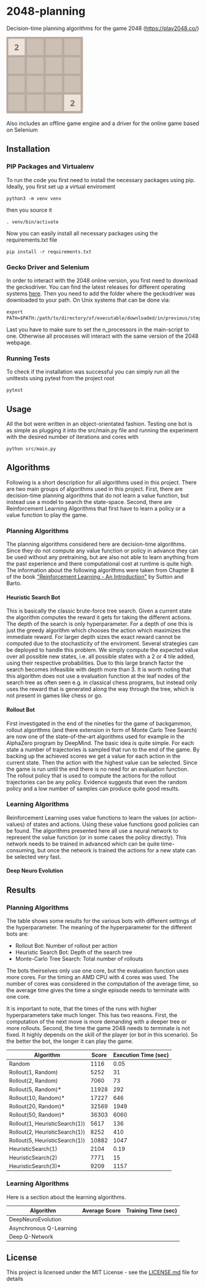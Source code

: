 # 2048-planning
Decision-time planning algorithms for the game 2048 (https://play2048.co/)

<img src="https://github.com/fritjofwolf/2048-planning/blob/master/media/sample_game.gif" width="200" height="200" />

Also includes an offline game engine and a driver for the online game based on Selenium

## Installation
### PIP Packages and Virtualenv
To run the code you first need to install the necessary packages using pip. Ideally, you first set up a virtual enviroment
```
python3 -m venv venv
```
then you source it
```
. venv/bin/activate
```
Now you can easily install all necessary packages using the requirements.txt file
```
pip install -r requirements.txt
```
### Gecko Driver and Selenium
In order to interact with the 2048 online version, you first need to download the geckodriver. You can find the latest releases for different operating systems [here](https://github.com/mozilla/geckodriver/releases). Then you need to add the folder where the geckodriver was downloaded to your path. On Unix systems that can be done via:
```
export PATH=$PATH:/path/to/directory/of/executable/downloaded/in/previous/step
``` 
Last you have to make sure to set the n_processors in the main-script to one. Otherwise all processes will interact with the same version of the 2048 webpage.

### Running Tests
To check if the installation was successful you can simply run all the unittests using pytest from the project root
```
pytest
```

## Usage
All the bot were written in an object-orientated fashion. Testing one bot is as simple as plugging it into the src/main.py file and running the experiment with the desired number of iterations and cores with

```
python src/main.py
```

## Algorithms
Following is a short description for all algorithms used in this project. There are two main groups of algorithms used in this project. First, there are decision-time planning algorithms that do not learn a value function, but instead use a model to search the state-space. Second, there are Reinforcement Learning Algorithms that first have to learn a policy or a value function to play the game. 

### Planning Algorithms
The planning algorithms considered here are decision-time algorithms. Since they do not compute any value function or policy in advance they can be used without any pretraining, but are also not able to learn anything from the past experience and there computational cost at runtime is quite high. 
The information about the following algorithms were taken from Chapter 8 of the book ["Reinforcement Learning - An Introduction"](https://drive.google.com/file/d/1opPSz5AZ_kVa1uWOdOiveNiBFiEOHjkG/view) by Sutton and Barto.

#### Heuristic Search Bot
This is basically the classic brute-force tree search. Given a current state the algorithm computes the reward it gets for taking the different actions. The depth of the search is only hyperparameter. For a depth of one this is just the greedy algorithm which chooses the action which maximizes the immediate reward. For larger depth sizes the exact reward cannot be computed due to the stochasticity of the enviroment. Several strategies can be deployed to handle this problem. We simply compute the expected value over all possible new states, i.e. all possible states with a 2 or 4 tile added, using their respective probabilities. Due to this large branch factor the search becomes infeasible with depth more than 3. It is worth noting that this algorithm does not use a evaluation function at the leaf nodes of the search tree as often seen e.g. in classical chess programs, but instead only uses the reward that is generated along the way through the tree, which is not present in games like chess or go.

#### Rollout Bot
First investigated in the end of the nineties for the game of backgammon, rollout algorithms (and there extension in form of Monte Carlo Tree Search) are now one of the state-of-the-art algorithms used for example in the AlphaZero program by DeepMind. The basic idea is quite simple. For each state a number of trajectories is sampled that run to the end of the game. By backing up the achieved scores we get a value for each action in the current state. Then the action with the highest value can be selected. Since the game is run until the end there is no need for an evaluation function. The rollout policy that is used to compute the actions for the rollout trajectories can be any policy. Evidence suggests that even the random policy and a low number of samples can produce quite good results.

### Learning Algorithms
Reinforcement Learning uses value functions to learn the values (or action-values) of states and actions. Using these value functions good policies can be found. The algorithms presented here all use a neural network to represent the value function (or in some cases the policy directly). This network needs to be trained in advanced which can be quite time-consuming, but once the network is trained the actions for a new state can be selected very fast.

#### Deep Neuro Evolution

## Results
### Planning Algorithms
The table shows some results for the various bots with different settings of the hyperparameter. The meaning of the hyperparameter for the different bots are:
- Rollout Bot: Number of rollout per action
- Heuristic Search Bot: Depth of the search tree
- Monte-Carlo Tree Search: Total number of rollouts

The bots theirselves only use one core, but the evaluation function uses more cores. For the timing an AMD CPU with 4 cores was used. The number of cores was considered in the computation of the average time, so the average time gives the time a single episode needs to terminate with one core.

It is important to note, that the times of the runs with higher hyperparameters take much longer. This has two reasons. First, the computation of the next move is more demanding with a deeper tree or more rollouts. Second, the time the game 2048 needs to terminate is not fixed. It highly depends on the skill of the player (or bot in this scenario). So the better the bot, the longer it can play the game.

Algorithm | Score | Execution Time (sec)
------------ | ------------- | -------------
Random | 1116 | 0.05
Rollout(1, Random) | 5252 | 31
Rollout(2, Random) | 7060 | 73
Rollout(5, Random)* | 11928 | 292
Rollout(10, Random)* | 17227 | 646
Rollout(20, Random)* | 32569 | 1949
Rollout(50, Random)* | 36303 | 6060
Rollout(1, HeuristicSearch(1)) | 5617 | 136
Rollout(2, HeuristicSearch(1)) | 8252 | 410
Rollout(5, HeuristicSearch(1)) |10882 | 1047
HeuristicSearch(1) | 2104 | 0.19
HeuristicSearch(2) | 7771 | 15
HeuristicSearch(3)* | 9209 | 1157


### Learning Algorithms
Here is a section about the learning algorithms.

Algorithm | Average Score | Training Time (sec)
----------- | --------------- | ----------------
DeepNeuroEvolution ||
Asynchronous Q-Learning ||
Deep Q-Network ||

## License
This project is licensed under the MIT License - see the [LICENSE.md](LICENSE.md) file for details
